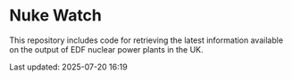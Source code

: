# Nuke Watch

This repository includes code for retrieving the latest information available on the output of EDF nuclear power plants in the UK.

Last updated: 2025-07-20 16:19